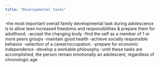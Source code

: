 ```yaml
---
title: "Developmental tasks"
---
```

-the most important overall family developmental task during adolescence is to allow teen increased freedoms and responsibilities &amp; prepare them for adulthood.
-accept the changing body
-find the self as a member of 1 or more peers groups
-maintain good health
-achieve socially responsible behavior
-selection of a career/occupation. 
-prepare for economic independence
-develop a workable philosophy
-until these tasks are accomplished, the person remain emotionally an adolescent, regardless of chronologic age

